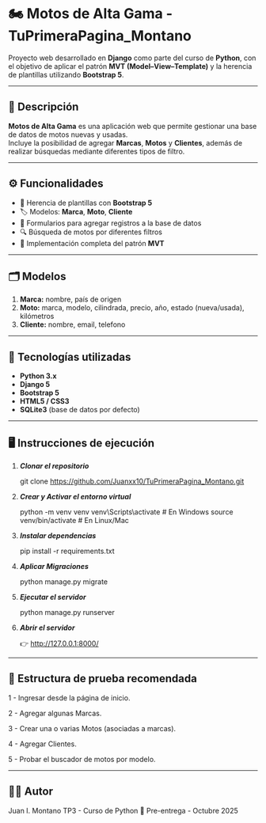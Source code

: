 # 🏍️ Motos de Alta Gama - TuPrimeraPagina_Montano

Proyecto web desarrollado en **Django** como parte del curso de **Python**, con el objetivo de aplicar el patrón **MVT (Model–View–Template)** y la herencia de plantillas utilizando **Bootstrap 5**.

---

## 🚀 Descripción

**Motos de Alta Gama** es una aplicación web que permite gestionar una base de datos de motos nuevas y usadas.  
Incluye la posibilidad de agregar **Marcas**, **Motos** y **Clientes**, además de realizar búsquedas mediante diferentes tipos de filtro.

---

## ⚙️ Funcionalidades

- 🧩 Herencia de plantillas con **Bootstrap 5**  
- 🏷️ Modelos: **Marca**, **Moto**, **Cliente**  
- 📝 Formularios para agregar registros a la base de datos  
- 🔍 Búsqueda de motos por diferentes filtros
- 🧱 Implementación completa del patrón **MVT**  

---

## 🗂️ Modelos

1. **Marca:** nombre, país de origen
2. **Moto:** marca, modelo, cilindrada, precio, año, estado (nueva/usada), kilómetros
3. **Cliente:** nombre, email, telefono

---

## 🧰 Tecnologías utilizadas

- **Python 3.x**
- **Django 5**
- **Bootstrap 5**
- **HTML5 / CSS3**
- **SQLite3** (base de datos por defecto)

---

## 🖥️ Instrucciones de ejecución

1. ***Clonar el repositorio***

   git clone https://github.com/Juanxx10/TuPrimeraPagina_Montano.git

2. ***Crear y Activar el entorno virtual***

    python -m venv venv
    venv\Scripts\activate     # En Windows
    source venv/bin/activate  # En Linux/Mac

3. ***Instalar dependencias***

    pip install -r requirements.txt

4. ***Aplicar Migraciones***

    python manage.py migrate

5. ***Ejecutar el servidor***

    python manage.py runserver

6. ***Abrir el servidor***

    👉 http://127.0.0.1:8000/

---

## 🧾 Estructura de prueba recomendada

1 - Ingresar desde la página de inicio.

2 - Agregar algunas Marcas.

3 - Crear una o varias Motos (asociadas a marcas).

4 - Agregar Clientes.

5 - Probar el buscador de motos por modelo.

---

## 🧑‍💻 Autor

Juan I. Montano
TP3 - Curso de Python
📅 Pre-entrega - Octubre 2025